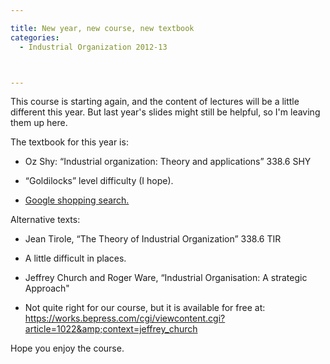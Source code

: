 ```yaml
---

title: New year, new course, new textbook
categories:
  - Industrial Organization 2012-13



---
```

This course is starting again, and the content of lectures will be a little different this year. But last year's slides might still be helpful, so I'm leaving them up here.



The textbook for this year is:




  * Oz Shy: “Industrial organization: Theory and applications” 338.6 SHY









  * “Goldilocks” level difficulty (I hope).

  * <a href="https://www.google.co.uk/products/catalog?q=Oz+Shy:+%E2%80%9CIndustrial+organization:+Theory+and+applications%E2%80%9D&amp;hl=en&amp;safe=off&amp;client=firefox-a&amp;rls=org.mozilla:en-GB:official&amp;gbv=2&amp;prmd=imvnso&amp;bav=on.2,or.r_gc.r_pw.r_qf.&amp;biw=2133&amp;bih=1183&amp;um=1&amp;ie=UTF-8&amp;cid=14792013061029424712&amp;sa=X&amp;ei=yv9tUOPnCOvs0gWQ14DACg&amp;ved=0CEMQgggwAA#scoring=tps">Google shopping search. </a>




Alternative texts:




  * Jean Tirole, “The Theory of Industrial Organization” 338.6 TIR





  * A little difficult in places.



  * Jeffrey Church and Roger Ware, “Industrial Organisation: A strategic Approach"



  * Not quite right for our course, but it is available for free at: <a href="https://works.bepress.com/cgi/viewcontent.cgi?article=1022&amp;context=jeffrey_church">https://works.bepress.com/cgi/viewcontent.cgi?article=1022&amp;context=jeffrey_church</a>


Hope you enjoy the course.